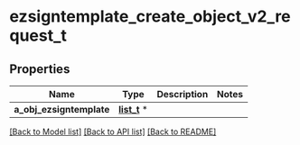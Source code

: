 # ezsigntemplate_create_object_v2_request_t

## Properties
Name | Type | Description | Notes
------------ | ------------- | ------------- | -------------
**a_obj_ezsigntemplate** | [**list_t**](ezsigntemplate_request_compound_v2.md) \* |  | 

[[Back to Model list]](../README.md#documentation-for-models) [[Back to API list]](../README.md#documentation-for-api-endpoints) [[Back to README]](../README.md)


